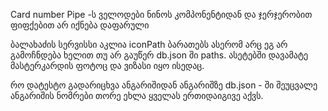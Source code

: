 Card number Pipe -ს ველოდები ნინოს კომპონენტიდან და ჯერჯერობით ფიფქებით არ იქნება
დაფარული

ბალახაძის სერვისსი აკლია iconPath ბარათებს ასერომ არც ეგ არ გამოჩნდება ხელით თუ არ
გაუწერ db.json ში paths. ასეტებში დავამატე მასტერკარდის ფოტოც და ვიზასი იყო ისედაც.

რო დატესტო გადარიცხვა ანგარიშიდან ანგარიშზე db.json - ში შეუცვალე ანგარიშის ნომრები
თორე ეხლა ყველას ერთიდაიგივე აქვს.

